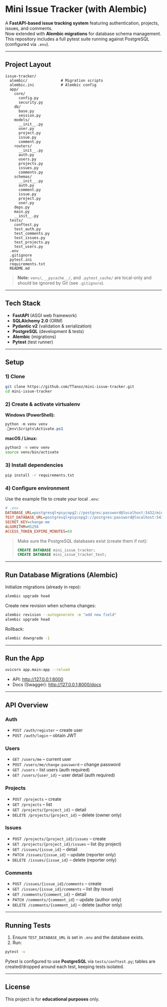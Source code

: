 # Mini Issue Tracker (with Alembic)

A **FastAPI-based issue tracking system** featuring authentication, projects, issues, and comments.  
Now extended with **Alembic migrations** for database schema management.  
This repository includes a full pytest suite running against PostgreSQL (configured via `.env`).

---

## Project Layout

```
issue-tracker/
  alembic/               # Migration scripts
  alembic.ini            # Alembic config
  app/
    core/
      config.py
      security.py
    db/
      base.py
      session.py
    models/
      __init__.py
      user.py
      project.py
      issue.py
      comment.py
    routers/
      __init__.py
      auth.py
      users.py
      projects.py
      issues.py
      comments.py
    schemas/
      __init__.py
      auth.py
      comment.py
      issue.py
      project.py
      user.py
    deps.py
    main.py
    __init__.py
  tests/
    conftest.py
    test_auth.py
    test_comments.py
    test_issues.py
    test_projects.py
    test_users.py
  .env
  .gitignore
  pytest.ini
  requirements.txt
  README.md
```

> **Note:** `venv/`, `__pycache__/`, and `.pytest_cache/` are local-only and should be ignored by Git (see `.gitignore`).

---

## Tech Stack

- **FastAPI** (ASGI web framework)
- **SQLAlchemy 2.0** (ORM)
- **Pydantic v2** (validation & serialization)
- **PostgreSQL** (development & tests)
- **Alembic** (migrations)
- **Pytest** (test runner)

---

## Setup

### 1) Clone

```bash
git clone https://github.com/TTanoz/mini-issue-tracker.git
cd mini-issue-tracker
```

### 2) Create & activate virtualenv

**Windows (PowerShell):**
```powershell
python -m venv venv
.env\Scripts\Activate.ps1
```

**macOS / Linux:**
```bash
python3 -m venv venv
source venv/bin/activate
```

### 3) Install dependencies

```bash
pip install -r requirements.txt
```

### 4) Configure environment

Use the example file to create your local `.env`:

```ini
# .env
DATABASE_URL=postgresql+psycopg2://postgres:password@localhost:5432/mini_issue_tracker
TEST_DATABASE_URL=postgresql+psycopg2://postgres:password@localhost:5432/mini_issue_tracker_test
SECRET_KEY=change-me
ALGORITHM=HS256
ACCESS_TOKEN_EXPIRE_MINUTES=60
```

> Make sure the PostgreSQL databases exist (create them if not):
> ```sql
> CREATE DATABASE mini_issue_tracker;
> CREATE DATABASE mini_issue_tracker_test;
> ```

---

## Run Database Migrations (Alembic)

Initialize migrations (already in repo):

```bash
alembic upgrade head
```

Create new revision when schema changes:

```bash
alembic revision --autogenerate -m "add new field"
alembic upgrade head
```

Rollback:

```bash
alembic downgrade -1
```

---

## Run the App

```bash
uvicorn app.main:app --reload
```

- API: http://127.0.0.1:8000
- Docs (Swagger): http://127.0.0.1:8000/docs

---

## API Overview

### Auth
- `POST /auth/register` – create user
- `POST /auth/login` – obtain JWT

### Users
- `GET /users/me` – current user
- `POST /users/me/change-password` – change password
- `GET /users` – list users (auth required)
- `GET /users/{user_id}` – user detail (auth required)

### Projects
- `POST /projects` – create
- `GET /projects` – list
- `GET /projects/{project_id}` – detail
- `DELETE /projects/{project_id}` – delete (owner only)

### Issues
- `POST /projects/{project_id}/issues` – create
- `GET /projects/{project_id}/issues` – list (by project)
- `GET /issues/{issue_id}` – detail
- `PATCH /issues/{issue_id}` – update (reporter only)
- `DELETE /issues/{issue_id}` – delete (reporter only)

### Comments
- `POST /issues/{issue_id}/comments` – create
- `GET /issues/{issue_id}/comments` – list (by issue)
- `GET /comments/{comment_id}` – detail
- `PATCH /comments/{comment_id}` – update (author only)
- `DELETE /comments/{comment_id}` – delete (author only)

---

## Running Tests

1. Ensure `TEST_DATABASE_URL` is set in `.env` and the database exists.
2. Run:
```bash
pytest -v
```

Pytest is configured to use **PostgreSQL** via `tests/conftest.py`; tables are created/dropped around each test, keeping tests isolated.

---

## License

This project is for **educational purposes** only.
